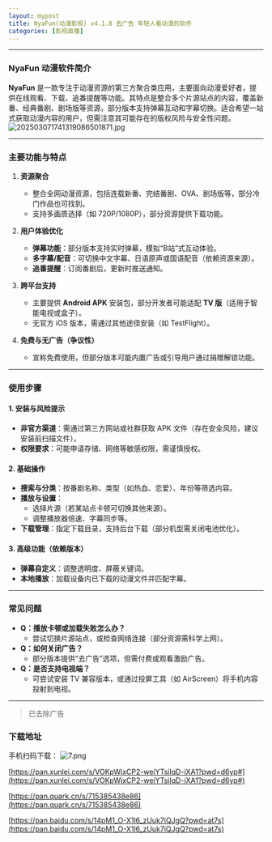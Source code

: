```yaml
---
layout: mypost
title: NyaFun(动漫影视) v4.1.8 去广告 年轻人看动漫的软件
categories: [影视直播]
---
```


---

### **NyaFun 动漫软件简介**  
**NyaFun** 是一款专注于动漫资源的第三方聚合类应用，主要面向动漫爱好者，提供在线观看、下载、追番提醒等功能。其特点是整合多个片源站点的内容，覆盖新番、经典番剧、剧场版等资源，部分版本支持弹幕互动和字幕切换。适合希望一站式获取动漫内容的用户，但需注意其可能存在的版权风险与安全性问题。
![202503071741319086501871.jpg](https://s2.loli.net/2025/03/08/7d8mOCilSVKcjqg.jpg)

---

### **主要功能与特点**  
1. **资源聚合**  
   - 整合全网动漫资源，包括连载新番、完结番剧、OVA、剧场版等，部分冷门作品也可找到。  
   - 支持多画质选择（如 720P/1080P），部分资源提供下载功能。  

2. **用户体验优化**  
   - **弹幕功能**：部分版本支持实时弹幕，模拟“B站”式互动体验。  
   - **多字幕/配音**：可切换中文字幕、日语原声或国语配音（依赖资源来源）。  
   - **追番提醒**：订阅番剧后，更新时推送通知。  

3. **跨平台支持**  
   - 主要提供 **Android APK** 安装包，部分开发者可能适配 **TV 版**（适用于智能电视或盒子）。  
   - 无官方 iOS 版本，需通过其他途径安装（如 TestFlight）。  

4. **免费与无广告（争议性）**  
   - 宣称免费使用，但部分版本可能内置广告或引导用户通过捐赠解锁功能。  

---

### **使用步骤**  
#### 1. **安装与风险提示**  
   - **非官方渠道**：需通过第三方网站或社群获取 APK 文件（存在安全风险，建议安装前扫描文件）。  
   - **权限要求**：可能申请存储、网络等敏感权限，需谨慎授权。  

#### 2. **基础操作**  
   - **搜索与分类**：按番剧名称、类型（如热血、恋爱）、年份等筛选内容。  
   - **播放与设置**：  
     - 选择片源（若某站点卡顿可切换其他来源）。  
     - 调整播放器倍速、字幕同步等。  
   - **下载管理**：指定下载目录，支持后台下载（部分机型需关闭电池优化）。  

#### 3. **高级功能（依赖版本）**  
   - **弹幕自定义**：调整透明度、屏蔽关键词。  
   - **本地播放**：加载设备内已下载的动漫文件并匹配字幕。  

---

### **常见问题**  
- **Q：播放卡顿或加载失败怎么办？**  
  - 尝试切换片源站点，或检查网络连接（部分资源需科学上网）。  
- **Q：如何关闭广告？**  
  - 部分版本提供“去广告”选项，但需付费或观看激励广告。  
- **Q：是否支持电视端？**  
  - 可尝试安装 TV 兼容版本，或通过投屏工具（如 AirScreen）将手机内容投射到电视。  

---
> 已去除广告

### **下载地址**  
手机扫码下载：
![ _7_.png](https://s2.loli.net/2025/03/08/tdflBm5hJLF2Oig.png)

[https://pan.xunlei.com/s/VOKpWjxCP2-weiYTsiIqD-iXA1?pwd=d6yp#](https://pan.xunlei.com/s/VOKpWjxCP2-weiYTsiIqD-iXA1?pwd=d6yp#)


[https://pan.quark.cn/s/715385438e86](https://pan.quark.cn/s/715385438e86)

[https://pan.baidu.com/s/14pM1_O-X1l6_zUuk7iQJgQ?pwd=at7s](https://pan.baidu.com/s/14pM1_O-X1l6_zUuk7iQJgQ?pwd=at7s)
